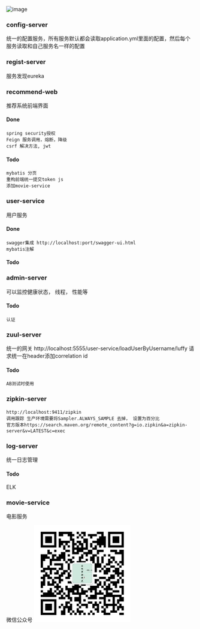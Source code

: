 ![image](../../img/spring-cloud-arch.png)
### config-server
统一的配置服务，所有服务默认都会读取application.yml里面的配置，然后每个服务读取和自己服务名一样的配置

### regist-server
服务发现eureka

### recommend-web
推荐系统前端界面
#### Done
```task
spring security授权
Feign 服务调用，熔断，降级
csrf 解决方法, jwt
```
#### Todo 
```task
mybatis 分页
重构前端统一提交token js
添加movie-service
```

### user-service
用户服务
#### Done
```task
swagger集成 http://localhost:port/swagger-ui.html
mybatis注解
```
#### Todo

### admin-server
可以监控健康状态， 线程， 性能等
#### Todo
```task
认证
```

### zuul-server
统一的网关
http://localhost:5555/user-service/loadUserByUsername/luffy
请求统一在header添加correlation id

#### Todo
```
AB测试时使用 
```

### zipkin-server
```
http://localhost:9411/zipkin
调用跟踪 生产环境需要将Sampler.ALWAYS_SAMPLE 去掉， 设置为百分比
官方版本https://search.maven.org/remote_content?g=io.zipkin&a=zipkin-server&v=LATEST&c=exec
```

### log-server
统一日志管理
#### Todo
ELK

### movie-service
电影服务

微信公众号
![image](../img/weixin.jpg)
